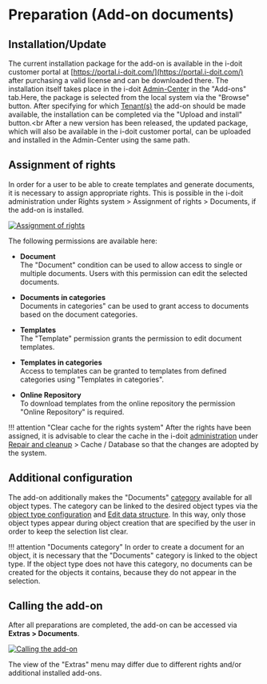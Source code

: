 # Preparation (Add-on documents)

## Installation/Update

The current installation package for the add-on is available in the i-doit customer portal at [https://portal.i-doit.com/](https://portal.i-doit.com/) after purchasing a valid license and can be downloaded there. The installation itself takes place in the i-doit [Admin-Center](../../system-administration/admin-center.md) in the "Add-ons" tab.Here, the package is selected from the local system via the "Browse" button. After specifying for which [Tenant(s)](../../system-administration/multi-tenant.md) the add-on should be made available, the installation can be completed via the "Upload and install" button.<br
After a new version has been released, the updated package, which will also be available in the i-doit customer portal, can be uploaded and installed in the Admin-Center using the same path.

## Assignment of rights

In order for a user to be able to create templates and generate documents, it is necessary to assign appropriate rights. This is possible in the i-doit administration under Rights system > Assignment of rights > Documents, if the add-on is installed.

[![Assignment of rights](../../assets/images/en/i-doit-add-ons/documents/preperation/1-dp.png)](../../assets/images/en/i-doit-add-ons/documents/preperation/1-dp.png)

The following permissions are available here:

-   **Document**<br>
The "Document" condition can be used to allow access to single or multiple documents. Users with this permission can edit the selected documents.

-   **Documents in categories**<br>
Documents in categories" can be used to grant access to documents based on the document categories.

-   **Templates**<br>
The "Template" permission grants the permission to edit document templates.

-   **Templates in categories**<br>
Access to templates can be granted to templates from defined categories using "Templates in categories".

-   **Online Repository**<br>
To download templates from the online repository the permission "Online Repository" is required.

!!! attention "Clear cache for the rights system"
    After the rights have been assigned, it is advisable to clear the cache in the i-doit [administration](../../system-administration/administration/index.md) under [Repair and cleanup](../../system-administration/administration/tenant-management/repair-and-clean-up.md) > Cache / Database so that the changes are adopted by the system.

## Additional configuration

The add-on additionally makes the "Documents" [category](../../basics/categories-and-attributes.md) available for all object types. The category can be linked to the desired object types via the [object type configuration](../../basics/custom-object-types.md) and [Edit data structure](../../basics/assignment-of-categories-to-object-types.md). In this way, only those object types appear during object creation that are specified by the user in order to keep the selection list clear.

!!! attention "Documents category"
    In order to create a document for an object, it is necessary that the "Documents" category is linked to the object type. If the object type does not have this category, no documents can be created for the objects it contains, because they do not appear in the selection.

## Calling the add-on

After all preparations are completed, the add-on can be accessed via **Extras > Documents**.

[![Calling the add-on](../../assets/images/en/i-doit-add-ons/documents/preperation/2-dp.png)](../../assets/images/en/i-doit-add-ons/documents/preperation/2-dp.png)

The view of the "Extras" menu may differ due to different rights and/or additional installed add-ons.
